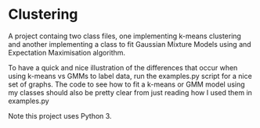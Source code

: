 # Clustering

A project containg two class files, one implementing k-means clustering and another implementing a class to fit Gaussian Mixture Models using and Expectation Maximisation algorithm.

To have a quick and nice illustration of the differences that occur when using k-means vs GMMs to label data, run the examples.py script for a nice set of graphs. The code to see how to fit a k-means or GMM model using my classes should also be pretty clear from just reading how I used them in examples.py

Note this project uses Python 3.
